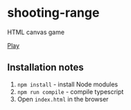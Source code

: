 # shooting-range

HTML canvas game

[Play](https://taras-d.github.io/shooting-range)

## Installation notes
1. `npm install` - install Node modules
2. `npm run compile` - compile typescript
3. Open `index.html` in the browser
